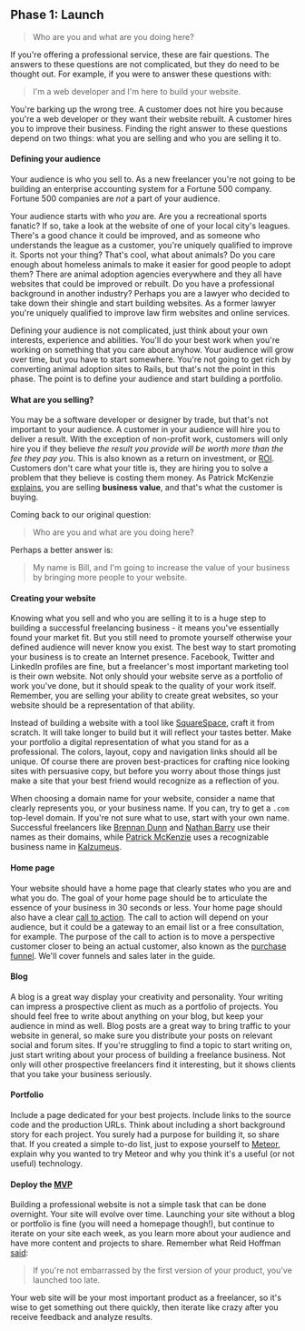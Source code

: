 ## Phase 1: Launch

> Who are you and what are you doing here?

If you're offering a professional service, these are fair questions. The answers to these questions are not complicated, but they do need to be thought out. For example, if you were to answer these questions with:

> I'm a web developer and I'm here to build your website.

You're barking up the wrong tree. A customer does not hire you because you're a web developer or they want their website rebuilt. A customer hires you to improve their business. Finding the right answer to these questions depend on two things: what you are selling and who you are selling it to.

#### Defining your audience

Your audience is who you sell to. As a new freelancer you're not going to be building an enterprise accounting system for a Fortune 500 company. Fortune 500 companies are *not* a part of your audience.

Your audience starts with who *you* are. Are you a recreational sports fanatic? If so, take a look at the website of one of your local city's leagues. There's a good chance it could be improved, and as someone who understands the league as a customer, you're uniquely qualified to improve it. Sports not your thing? That's cool, what about animals? Do you care enough about homeless animals to make it easier for good people to adopt them? There are animal adoption agencies everywhere and they all have websites that could be improved or rebuilt. Do you have a professional background in another industry? Perhaps you are a lawyer who decided to take down their shingle and start building websites. As a former lawyer you're uniquely qualified to improve law firm websites and online services.

Defining your audience is not complicated, just think about your own interests, experience and abilities. You'll do your best work when you're working on something that you care about anyhow. Your audience will grow over time, but you have to start somewhere. You're not going to get rich by converting animal adoption sites to Rails, but that's not the point in this phase. The point is to define your audience and start building a portfolio.

#### What are you selling?

You may be a software developer or designer by trade, but that's not important to your audience. A customer in your audience will hire you to deliver a result. With the exception of non-profit work, customers will only hire you if they believe *the result you provide will be worth more than the fee they pay you*. This is also known as a return on investment, or [ROI](http://www.investopedia.com/terms/r/returnoninvestment.asp). Customers don't care what your title is, they are hiring you to solve a problem that they believe is costing them money. As Patrick McKenzie [explains](http://www.kalzumeus.com/2011/10/28/dont-call-yourself-a-programmer/), you are selling **business value**, and that's what the customer is buying.

Coming back to our original question:

> Who are you and what are you doing here?

Perhaps a better answer is:

> My name is Bill, and I'm going to increase the value of your business by bringing more people to your website.

#### Creating your website

Knowing what you sell and who you are selling it to is a huge step to building a successful freelancing business - it means you've essentially found your market fit. But you still need to promote yourself otherwise your defined audience will never know you exist. The best way to start promoting your business is to create an Internet presence. Facebook, Twitter and LinkedIn profiles are fine, but a freelancer's most important marketing tool is their own website. Not only should your website serve as a portfolio of work you've done, but it should speak to the quality of your work itself. Remember, you are selling your ability to create great websites, so your website should be a representation of that ability.

Instead of building a website with a tool like [SquareSpace](http://squarespace.com/), craft it from scratch. It will take longer to build but it will reflect your tastes better. Make your portfolio a digital representation of what you stand for as a professional. The colors, layout, copy and navigation links should all be unique. Of course there are proven best-practices for crafting nice looking sites with persuasive copy, but before you worry about those things just make a site that your best friend would recognize as a reflection of you.

When choosing a domain name for your website, consider a name that clearly represents you, or your business name. If you can, try to get a `.com` top-level domain. If you're not sure what to use, start with your own name. Successful freelancers like [Brennan Dunn](http://brennandunn.com) and [Nathan Barry](http://nathanbarry.com) use their names as their domains, while [Patrick McKenzie](https://twitter.com/patio11) uses a recognizable business name in [Kalzumeus](http://www.kalzumeus.com/).

#### Home page

Your website should have a home page that clearly states who you are and what you do. The goal of your home page should be to articulate the essence of your business in 30 seconds or less. Your home page should also have a clear [call to action](http://en.wikipedia.org/wiki/Call_to_action_(marketing)). The call to action will depend on your audience, but it could be a gateway to an email list or a free consultation, for example. The purpose of the call to action is to move a perspective customer closer to being an actual customer, also known as the [purchase funnel](http://en.wikipedia.org/wiki/Purchase_funnel). We'll cover funnels and sales later in the guide.

#### Blog

A blog is a great way display your creativity and personality. Your writing can impress a prospective client as much as a portfolio of projects. You should feel free to write about anything on your blog, but keep your audience in mind as well. Blog posts are a great way to bring traffic to your website in general, so make sure you distribute your posts on relevant social and forum sites. If you're struggling to find a topic to start writing on, just start writing about your process of building a freelance business. Not only will other prospective freelancers find it interesting, but it shows clients that you take your business seriously.

#### Portfolio

Include a page dedicated for your best projects. Include links to the source code and the production URLs. Think about including a short background story for each project. You surely had a purpose for building it, so share that. If you created a simple to-do list, just to expose yourself to [Meteor](https://www.meteor.com/), explain why you wanted to try Meteor and why you think it's a useful (or not useful) technology.

#### Deploy the [MVP](http://en.wikipedia.org/wiki/Minimum_viable_product)
Building a professional website is not a simple task that can be done overnight. Your site will evolve over time. Launching your site without a blog or portfolio is fine (you will need a homepage though!), but continue to iterate on your site each week, as you learn more about your audience and have more content and projects to share. Remember what Reid Hoffman [said](http://startupquote.com/post/855482768):

> If you're not embarrassed by the first version of your product, you've launched too late.

Your web site will be your most important product as a freelancer, so it's wise to get something out there quickly, then iterate like crazy after you receive feedback and analyze results.
